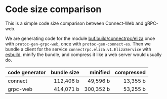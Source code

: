# Code size comparison

This is a simple code size comparison between Connect-Web and gRPC-web.

We are generating code for the module [buf.build/connectrpc/eliza](https://buf.build/connectrpc/eliza)
once with `protoc-gen-grpc-web`, once with `protoc-gen-connect-es`.
Then we bundle a client for the service `connectrpc.eliza.v1.ElizaService`
with [esbuild](https://esbuild.github.io/), minify the bundle, and compress
it like a web server would usually do.

| code generator | bundle size        | minified               | compressed           |
|----------------|-------------------:|-----------------------:|---------------------:|
| connect        | 112,406 b | 49,596 b | 13,355 b |
| grpc-web       | 414,071 b    | 300,352 b    | 53,255 b |
